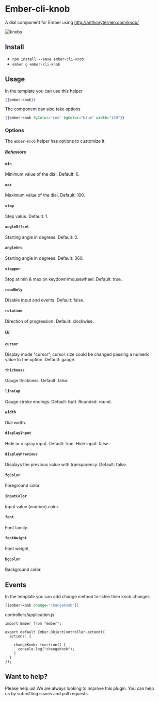 # Ember-cli-knob

A dial component for Ember using http://anthonyterrien.com/knob/

![knobs](https://cloud.githubusercontent.com/assets/1217730/4590172/64b11862-505c-11e4-8bbd-b3afff08729d.png)


## Install

* `npm install --save ember-cli-knob`
* `ember g ember-cli-knob`

## Usage

In the template you can use this helper
```handlebars
{{ember-knob}}
```

The component can also take options
```handlebars
{{ember-knob fgColor="red" bgColor="blue" width="150"}}
```

### Options ###

The `ember-knob` helper has options to customize it.

##### Behaviors

#### `min` ####

Minimum value of the dial. Default: 0.

#### `max` ####

Maximum value of the dial. Default: 100.

#### `step` ####

Step value. Default: 1.

#### `angleOffset` ####

Starting angle in degrees. Default: 0.

#### `angleArc` ####

Starting angle in degrees. Default: 360.

#### `stopper` ####

Stop at min & max on keydown/mousewheel. Default: true.

#### `readOnly` ####

Disable input and events. Default: false.

#### `rotation` ####

Direction of progression. Default: clockwise.

##### UI

#### `cursor` ####

Display mode "cursor", cursor size could be changed passing a numeric value to the option. Default: gauge.

#### `thickness` ####

Gauge thickness. Default: false.

#### `lineCap` ####

Gauge stroke endings. Default: butt. Rounded: round.

#### `width` ####

Dial width.

#### `displayInput` ####

Hide or display input. Default: true. Hide input: false.

#### `displayPrevious` ####

Displays the previous value with transparency. Default: false.

#### `fgColor` ####

Foreground color.

#### `inputColor` ####

Input value (number) color.

#### `font` ####

Font family.

#### `fontWeight` ####

Font weight.

#### `bgColor` ####

Background color.

## Events ##

In the template you can add change method to listen then knob changes
```handlebars
{{ember-knob change="changeKnob"}}
```

controllers/application.js

```
import Ember from "ember";

export default Ember.ObjectController.extend({
  actions: {

    changeKnob: function() {
      console.log("changeKnob");
    }
  }
});
```


## Want to help? ##

Please help us! We are always looking to improve this plugin. You can help us by submitting issues and pull requests.
